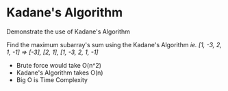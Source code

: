 # Kadane's Algorithm
Demonstrate the use of Kadane's Algorithm

Find the maximum subarray's sum using the Kadane's Algorithm
_ie. [1, -3, 2, 1, -1] => [-3], [2, 1], [1, -3, 2, 1, -1]_

- Brute force would take O(n^2)
- Kadane's Algorithm takes O(n)
- Big O is Time Complexity
